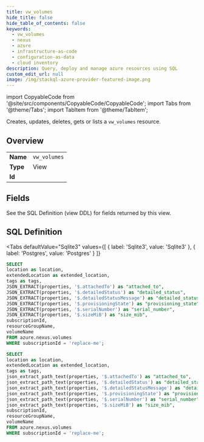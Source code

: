 ```yaml
--- 
title: vw_volumes
hide_title: false
hide_table_of_contents: false
keywords:
  - vw_volumes
  - nexus
  - azure
  - infrastructure-as-code
  - configuration-as-data
  - cloud inventory
description: Query, deploy and manage azure resources using SQL
custom_edit_url: null
image: /img/stackql-azure-provider-featured-image.png
---
```


import CopyableCode from '@site/src/components/CopyableCode/CopyableCode';
import Tabs from '@theme/Tabs';
import TabItem from '@theme/TabItem';

Creates, updates, deletes, gets or lists a <code>vw_volumes</code> resource.

## Overview
<table><tbody>
<tr><td><b>Name</b></td><td><code>vw_volumes</code></td></tr>
<tr><td><b>Type</b></td><td>View</td></tr>
<tr><td><b>Id</b></td><td><CopyableCode code="azure.nexus.vw_volumes" /></td></tr>
</tbody></table>

## Fields

See the SQL Definition (view DDL) for fields returned by this view.

## SQL Definition

<Tabs
defaultValue="Sqlite3"
values={[
{ label: 'Sqlite3', value: 'Sqlite3' },
{ label: 'Postgres', value: 'Postgres' }
]}
>
<TabItem value="Sqlite3">

```sql
SELECT
location as location,
extendedLocation as extended_location,
tags as tags,
JSON_EXTRACT(properties, '$.attachedTo') as "attached_to",
JSON_EXTRACT(properties, '$.detailedStatus') as "detailed_status",
JSON_EXTRACT(properties, '$.detailedStatusMessage') as "detailed_status_message",
JSON_EXTRACT(properties, '$.provisioningState') as "provisioning_state",
JSON_EXTRACT(properties, '$.serialNumber') as "serial_number",
JSON_EXTRACT(properties, '$.sizeMiB') as "size_mib",
subscriptionId,
resourceGroupName,
volumeName
FROM azure.nexus.volumes
WHERE subscriptionId = 'replace-me';
```

</TabItem>
<TabItem value="Postgres">

```sql
SELECT
location as location,
extendedLocation as extended_location,
tags as tags,
json_extract_path_text(properties, '$.attachedTo') as "attached_to",
json_extract_path_text(properties, '$.detailedStatus') as "detailed_status",
json_extract_path_text(properties, '$.detailedStatusMessage') as "detailed_status_message",
json_extract_path_text(properties, '$.provisioningState') as "provisioning_state",
json_extract_path_text(properties, '$.serialNumber') as "serial_number",
json_extract_path_text(properties, '$.sizeMiB') as "size_mib",
subscriptionId,
resourceGroupName,
volumeName
FROM azure.nexus.volumes
WHERE subscriptionId = 'replace-me';
```

</TabItem>
</Tabs>
